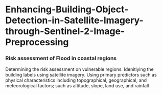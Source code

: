 # Enhancing-Building-Object-Detection-in-Satellite-Imagery-through-Sentinel-2-Image-Preprocessing
### Risk assessment of Flood in coastal regions
Determining the risk assessment on vulnerable regions. Idenitiying the building labels using satellite imagery. Using primary predictors such as physical characteristics including topographical, geographical, and meteorological factors; such as altitude, slope, land use, and rainfall


